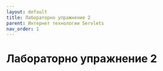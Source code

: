 ```yaml
---
layout: default
title: Лабораторно упражнение 2
parent: Интернет технологии Servlets
nav_order: 1
---
```


# Лабораторно упражнение 2 

